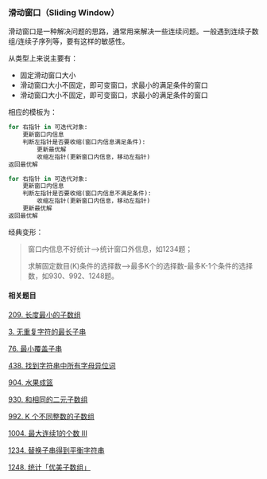### 滑动窗口（Sliding Window）

滑动窗口是一种解决问题的思路，通常用来解决一些连续问题。一般遇到连续子数组/连续子序列等，要有这样的敏感性。

从类型上来说主要有：

- 固定滑动窗口大小
- 滑动窗口大小不固定，即可变窗口，求最小的满足条件的窗口
- 滑动窗口大小不固定，即可变窗口，求最小的满足条件的窗口

相应的模板为：

```python
for 右指针 in 可迭代对象:
    更新窗口内信息
    判断左指针是否要收缩(窗口内信息满足条件):
        更新最优解
        收缩左指针(更新窗口内信息，移动左指针)
返回最优解

for 右指针 in 可迭代对象:
    更新窗口内信息
    判断左指针是否要收缩(窗口内信息不满足条件):
        收缩左指针(更新窗口内信息，移动左指针)
    更新最优解
返回最优解
```



经典变形：

> 窗口内信息不好统计—>统计窗口外信息，如1234题；
>
> 求解固定数目(K)条件的选择数—>最多K个的选择数-最多K-1个条件的选择数，如930、992、1248题。



#### 相关题目

[209. 长度最小的子数组](https://leetcode-cn.com/problems/minimum-size-subarray-sum/)

[3. 无重复字符的最长子串](https://leetcode-cn.com/problems/longest-substring-without-repeating-characters/)

[76. 最小覆盖子串](https://leetcode-cn.com/problems/minimum-window-substring/)

[438. 找到字符串中所有字母异位词](https://leetcode-cn.com/problems/find-all-anagrams-in-a-string/)

[904. 水果成篮](https://leetcode-cn.com/problems/fruit-into-baskets/)

[930. 和相同的二元子数组](https://leetcode-cn.com/problems/binary-subarrays-with-sum/)

[992. K 个不同整数的子数组](https://leetcode-cn.com/problems/subarrays-with-k-different-integers/)

[1004. 最大连续1的个数 III](https://leetcode-cn.com/problems/max-consecutive-ones-iii/)

[1234. 替换子串得到平衡字符串](https://leetcode-cn.com/problems/replace-the-substring-for-balanced-string/)

[1248. 统计「优美子数组」](https://leetcode-cn.com/problems/count-number-of-nice-subarrays/)